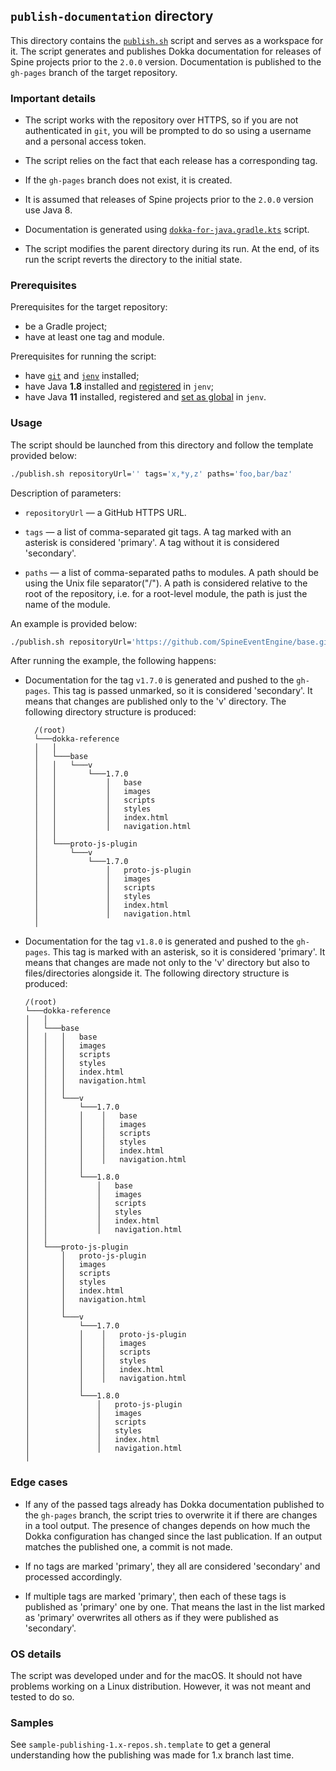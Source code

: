 ## `publish-documentation` directory

This directory contains the [`publish.sh`](publish.sh) script and serves as a workspace for it. 
The script generates and publishes Dokka documentation for releases of Spine projects prior
to the `2.0.0` version. Documentation is published to the `gh-pages` branch of
the target repository.

### Important details

- The script works with the repository over HTTPS, so if you are not authenticated in `git`, you will 
  be prompted to do so using a username and a personal access token.


- The script relies on the fact that each release has a corresponding tag.


- If the `gh-pages` branch does not exist, it is created.


- It is assumed that releases of Spine projects prior to the `2.0.0` version use Java 8.


- Documentation is generated using 
  [`dokka-for-java.gradle.kts`][dokka-for-java] script.


- The script modifies the parent directory during its run. At the end, of its run the script reverts 
  the directory to the initial state.

### Prerequisites

Prerequisites for the target repository:
- be a Gradle project;
- have at least one tag and module.

Prerequisites for running the script:
- have [`git`](https://git-scm.com/downloads) and [`jenv`][jenv-repo] installed;
- have Java **1.8** installed and [registered][jenv-add] in `jenv`;
- have Java **11** installed, registered and [set as global][jenv-global] in `jenv`.

### Usage

The script should be launched from this directory and follow the template provided below:
```Bash
./publish.sh repositoryUrl='' tags='x,*y,z' paths='foo,bar/baz'
```

Description of parameters:
* `repositoryUrl` — a GitHub HTTPS URL.


* `tags` — a list of comma-separated git tags. A tag marked with an asterisk is considered 'primary'. 
   A tag without it is considered 'secondary'.


* `paths` — a list of comma-separated paths to modules. A path should be using the Unix file separator("/"). 
   A path is considered relative to the root of the repository, i.e. for a root-level module, the path 
   is just the name of the module.

An example is provided below:
```Bash
./publish.sh repositoryUrl='https://github.com/SpineEventEngine/base.git' tags='v1.7.0,*v1.8.0' paths='base,tools/proto-js-plugin'
```

After running the example, the following happens:

- Documentation for the tag `v1.7.0` is generated and pushed to the `gh-pages`. This tag is passed 
  unmarked, so it is considered 'secondary'. It means that changes are published only to the 'v' directory. 
  The following directory structure is produced:
  ```
    /(root)
    └───dokka-reference
    │   │
    │   └───base
    │   │   └───v
    │   │       └───1.7.0
    │   │           │   base
    │   │           │   images
    │   │           │   scripts
    │   │           │   styles
    │   │           │   index.html
    │   │           │   navigation.html
    │   │
    │   └───proto-js-plugin
    │       └───v
    │           └───1.7.0
    │               │   proto-js-plugin
    │               │   images
    │               │   scripts
    │               │   styles
    │               │   index.html
    │               │   navigation.html
    │
  ```

- Documentation for the tag `v1.8.0` is generated and pushed to the `gh-pages`. This tag is marked 
  with an asterisk, so it is considered 'primary'. It means that changes are made not only to the 'v' 
  directory but also to files/directories alongside it. The following directory structure is produced:
    ```
    /(root)
    └───dokka-reference
    │   │
    │   └───base
    │   │   │   base
    │   │   │   images
    │   │   │   scripts
    │   │   │   styles
    │   │   │   index.html
    │   │   │   navigation.html
    │   │   │
    │   │   └───v
    │   │       └───1.7.0
    │   │       │    │   base
    │   │       │    │   images
    │   │       │    │   scripts
    │   │       │    │   styles
    │   │       │    │   index.html
    │   │       │    │   navigation.html
    │   │       │   
    │   │       └───1.8.0
    │   │           │   base
    │   │           │   images
    │   │           │   scripts
    │   │           │   styles
    │   │           │   index.html
    │   │           │   navigation.html
    │   │
    │   └───proto-js-plugin
    │       │   proto-js-plugin
    │       │   images
    │       │   scripts
    │       │   styles
    │       │   index.html
    │       │   navigation.html
    │       │
    │       └───v
    │           └───1.7.0
    │           │    │   proto-js-plugin
    │           │    │   images
    │           │    │   scripts
    │           │    │   styles
    │           │    │   index.html
    │           │    │   navigation.html
    │           │   
    │           └───1.8.0
    │               │   proto-js-plugin
    │               │   images
    │               │   scripts
    │               │   styles
    │               │   index.html
    │               │   navigation.html
    │
    ```

### Edge cases

- If any of the passed tags already has Dokka documentation published to the `gh-pages` branch, the 
  script tries to overwrite it if there are changes in a tool output. The presence of changes 
  depends on how much the Dokka configuration has changed since the last publication. If an output 
  matches the published one, a commit is not made.


- If no tags are marked 'primary', they all are considered 'secondary' and processed accordingly.


- If multiple tags are marked 'primary', then each of these tags is published as 'primary' one by one. 
  That means the last in the list marked as 'primary' overwrites all others as if they were published
  as 'secondary'.

### OS details

The script was developed under and for the macOS. It should not have problems working on a Linux 
distribution. However, it was not meant and tested to do so.

### Samples

See `sample-publishing-1.x-repos.sh.template` to get a general understanding
how the publishing was made for 1.x branch last time.

[jenv-repo]: https://github.com/jenv/jenv
[jenv-add]: https://github.com/jenv/jenv#12-adding-your-java-environment
[jenv-global]: https://github.com/jenv/jenv#13-setting-a-global-java-version
[dokka-for-java]: ../../buildSrc/src/main/kotlin/dokka-for-java.gradle.kts
